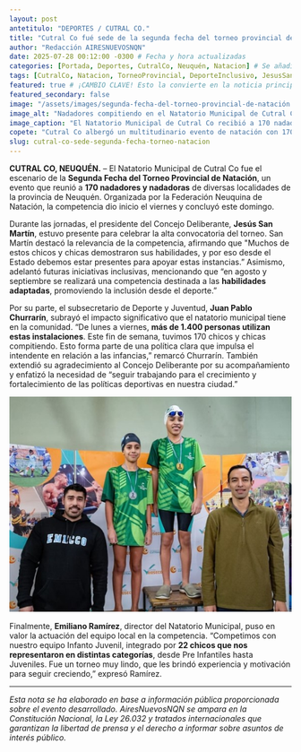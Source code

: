```yaml
---
layout: post
antetitulo: "DEPORTES / CUTRAL CO."
title: "Cutral Co fué sede de la segunda fecha del torneo provincial de natación."
author: "Redacción AIRESNUEVOSNQN"
date: 2025-07-28 00:12:00 -0300 # Fecha y hora actualizadas
categories: [Portada, Deportes, CutralCo, Neuquén, Natacion] # Se añadió "Portada" a las categorías
tags: [CutralCo, Natacion, TorneoProvincial, DeporteInclusivo, JesusSanMartin, JuanPabloChurrarin, EmilianoRamirez]
featured: true # ¡CAMBIO CLAVE! Esto la convierte en la noticia principal de portada
featured_secondary: false
image: "/assets/images/segunda-fecha-del-torneo-provincial-de-natación.jpg" # RUTA DE LA IMAGEN (SUGERENCIA: 800px x 600px, proporción 4:3 para portada principal)
image_alt: "Nadadores compitiendo en el Natatorio Municipal de Cutral Co."
image_caption: "El Natatorio Municipal de Cutral Co recibió a 170 nadadores de toda la provincia."
copete: "Cutral Co albergó un multitudinario evento de natación con 170 deportistas de toda la provincia. El torneo destacó el compromiso municipal con el deporte y la futura inclusión de atletas con habilidades adaptadas."
slug: cutral-co-sede-segunda-fecha-torneo-natacion
---
```


**CUTRAL CO, NEUQUÉN.** – El Natatorio Municipal de Cutral Co fue el escenario de la **Segunda Fecha del Torneo Provincial de Natación**, un evento que reunió a **170 nadadores y nadadoras** de diversas localidades de la provincia de Neuquén. Organizada por la Federación Neuquina de Natación, la competencia dio inicio el viernes y concluyó este domingo.

Durante las jornadas, el presidente del Concejo Deliberante, **Jesús San Martín**, estuvo presente para celebrar la alta convocatoria del torneo. San Martín destacó la relevancia de la competencia, afirmando que "Muchos de estos chicos y chicas demostraron sus habilidades, y por eso desde el Estado debemos estar presentes para apoyar estas instancias.” Asimismo, adelantó futuras iniciativas inclusivas, mencionando que “en agosto y septiembre se realizará una competencia destinada a las **habilidades adaptadas**, promoviendo la inclusión desde el deporte.”

Por su parte, el subsecretario de Deporte y Juventud, **Juan Pablo Churrarín**, subrayó el impacto significativo que el natatorio municipal tiene en la comunidad. “De lunes a viernes, **más de 1.400 personas utilizan estas instalaciones**. Este fin de semana, tuvimos 170 chicos y chicas compitiendo. Esto forma parte de una política clara que impulsa el intendente en relación a las infancias,” remarcó Churrarín. También extendió su agradecimiento al Concejo Deliberante por su acompañamiento y enfatizó la necesidad de “seguir trabajando para el crecimiento y fortalecimiento de las políticas deportivas en nuestra ciudad.”

![Funcionarios municipales](/assets/images/torneo-segunda-fecha-en-cutral-co.jpg)

Finalmente, **Emiliano Ramírez**, director del Natatorio Municipal, puso en valor la actuación del equipo local en la competencia. “Competimos con nuestro equipo Infanto Juvenil, integrado por **22 chicos que nos representaron en distintas categorías**, desde Pre Infantiles hasta Juveniles. Fue un torneo muy lindo, que les brindó experiencia y motivación para seguir creciendo,” expresó Ramírez.

---
*Esta nota se ha elaborado en base a información pública proporcionada sobre el evento desarrollado. AiresNuevosNQN se ampara en la Constitución Nacional, la Ley 26.032 y tratados internacionales que garantizan la libertad de prensa y el derecho a informar sobre asuntos de interés público.*